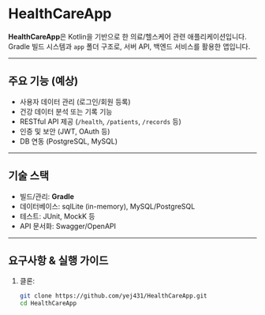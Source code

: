 # HealthCareApp

**HealthCareApp**은 Kotlin을 기반으로 한 의료/헬스케어 관련 애플리케이션입니다. Gradle 빌드 시스템과 `app` 폴더 구조로, 서버 API, 백엔드 서비스를 활용한 앱입니다.

---

##  주요 기능 (예상)
- 사용자 데이터 관리 (로그인/회원 등록)
- 건강 데이터 분석 또는 기록 기능
- RESTful API 제공 (`/health`, `/patients`, `/records` 등)
- 인증 및 보안 (JWT, OAuth 등)
- DB 연동 (PostgreSQL, MySQL)

---

##  기술 스택
- 빌드/관리: **Gradle**
- 데이터베이스: sqlLite (in-memory), MySQL/PostgreSQL
- 테스트: JUnit, MockK 등
- API 문서화: Swagger/OpenAPI

---

##  요구사항 & 실행 가이드
1. 클론:
   ```sh
   git clone https://github.com/yej431/HealthCareApp.git
   cd HealthCareApp
